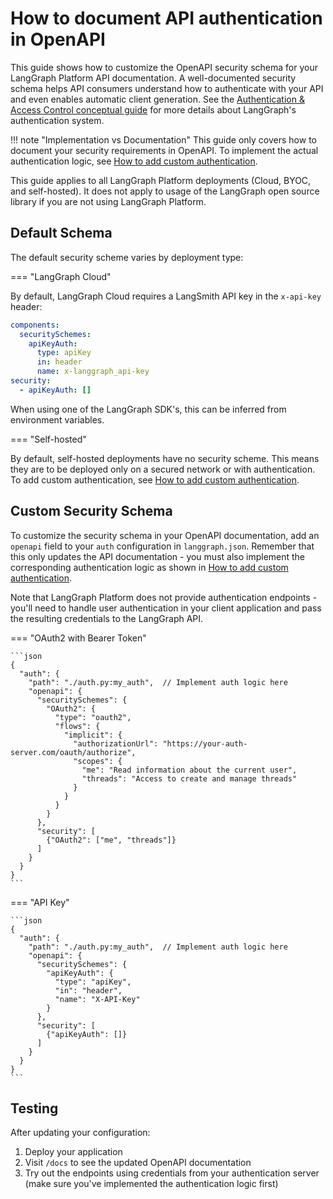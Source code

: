 # How to document API authentication in OpenAPI

This guide shows how to customize the OpenAPI security schema for your LangGraph Platform API documentation. A well-documented security schema helps API consumers understand how to authenticate with your API and even enables automatic client generation. See the [Authentication & Access Control conceptual guide](../../concepts/auth.md) for more details about LangGraph's authentication system.

!!! note "Implementation vs Documentation"
    This guide only covers how to document your security requirements in OpenAPI. To implement the actual authentication logic, see [How to add custom authentication](./custom_auth.md).

This guide applies to all LangGraph Platform deployments (Cloud, BYOC, and self-hosted). It does not apply to usage of the LangGraph open source library if you are not using LangGraph Platform.

## Default Schema

The default security scheme varies by deployment type:

=== "LangGraph Cloud"

By default, LangGraph Cloud requires a LangSmith API key in the `x-api-key` header:

```yaml
components:
  securitySchemes:
    apiKeyAuth:
      type: apiKey
      in: header
      name: x-langgraph_api-key
security:
  - apiKeyAuth: []
```

When using one of the LangGraph SDK's, this can be inferred from environment variables.

=== "Self-hosted"

By default, self-hosted deployments have no security scheme. This means they are to be deployed only on a secured network or with authentication. To add custom authentication, see [How to add custom authentication](./custom_auth.md).

## Custom Security Schema

To customize the security schema in your OpenAPI documentation, add an `openapi` field to your `auth` configuration in `langgraph.json`. Remember that this only updates the API documentation - you must also implement the corresponding authentication logic as shown in [How to add custom authentication](./custom_auth.md).

Note that LangGraph Platform does not provide authentication endpoints - you'll need to handle user authentication in your client application and pass the resulting credentials to the LangGraph API.

=== "OAuth2 with Bearer Token"

    ```json
    {
      "auth": {
        "path": "./auth.py:my_auth",  // Implement auth logic here
        "openapi": {
          "securitySchemes": {
            "OAuth2": {
              "type": "oauth2",
              "flows": {
                "implicit": {
                  "authorizationUrl": "https://your-auth-server.com/oauth/authorize",
                  "scopes": {
                    "me": "Read information about the current user",
                    "threads": "Access to create and manage threads"
                  }
                }
              }
            }
          },
          "security": [
            {"OAuth2": ["me", "threads"]}
          ]
        }
      }
    }
    ```

=== "API Key"

    ```json
    {
      "auth": {
        "path": "./auth.py:my_auth",  // Implement auth logic here
        "openapi": {
          "securitySchemes": {
            "apiKeyAuth": {
              "type": "apiKey",
              "in": "header",
              "name": "X-API-Key"
            }
          },
          "security": [
            {"apiKeyAuth": []}
          ]
        }
      }
    }
    ```

## Testing

After updating your configuration:

1. Deploy your application
2. Visit `/docs` to see the updated OpenAPI documentation
3. Try out the endpoints using credentials from your authentication server (make sure you've implemented the authentication logic first)
